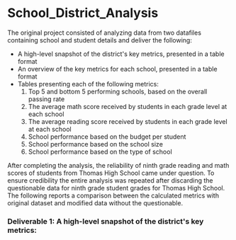 # School_District_Analysis
The original project consisted of analyzing data from two datafiles containing school and student details and deliver the following:
* A high-level snapshot of the district's key metrics, presented in a table format
* An overview of the key metrics for each school, presented in a table format
* Tables presenting each of the following metrics:
    1. Top 5 and bottom 5 performing schools, based on the overall passing rate
    2. The average math score received by students in each grade level at each school
    3. The average reading score received by students in each grade level at each school
    4. School performance based on the budget per student
    5. School performance based on the school size 
    6. School performance based on the type of school

After completing the analysis, the reliability of ninth grade reading and math scores of students from Thomas High School came under question. To ensure credibility the entire analysis was repeated after discarding the questionable data for ninth grade student grades for Thomas High School. The following reports a comparison between the calculated metrics with original dataset and modified data without the questionable.
### Deliverable 1: A high-level snapshot of the district's key metrics:
	

